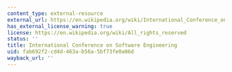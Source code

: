 ```yaml
---
content_type: external-resource
external_url: https://en.wikipedia.org/wiki/International_Conference_on_Software_Engineering
has_external_license_warning: true
license: https://en.wikipedia.org/wiki/All_rights_reserved
status: ''
title: International Conference on Software Engineering
uid: fab692f2-cd4d-463a-b56a-5bf73fe0a06d
wayback_url: ''
---
```

